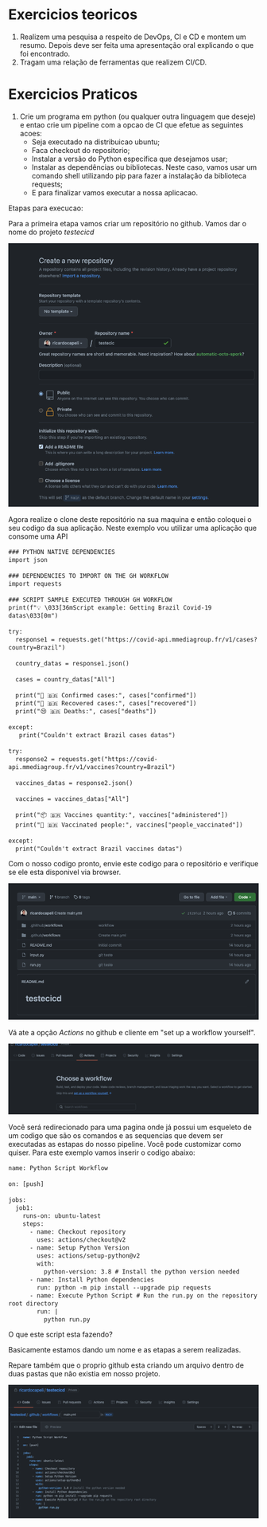# Exercicios teoricos

1. Realizem uma pesquisa a respeito de DevOps, CI e CD e montem um resumo. Depois deve ser feita uma apresentação oral explicando o que foi encontrado.
2. Tragam uma relação de ferramentas que realizem CI/CD.

# Exercicios Praticos

1. Crie um programa em python (ou qualquer outra linguagem que deseje) e entao crie um pipeline com a opcao de CI que efetue as seguintes acoes:
   - Seja executado na distribuicao ubuntu;
   - Faca checkout do repositorio;
   - Instalar a versão do Python específica que desejamos usar;
   - Instalar as dependências ou bibliotecas. Neste caso, vamos usar um comando shell utilizando pip para fazer a instalação da biblioteca requests;
   - E para finalizar vamos executar a nossa aplicacao.

Etapas para execucao:

Para a primeira etapa vamos criar um repositório no github. Vamos dar o nome do projeto _testecicd_ 

![Repositorio](./imagens/createrepo.png)

Agora realize o clone deste repositório na sua maquina e então coloquei o seu codigo da sua aplicação. Neste exemplo vou utilizar uma aplicação que consome uma API

```
### PYTHON NATIVE DEPENDENCIES
import json

### DEPENDENCIES TO IMPORT ON THE GH WORKFLOW
import requests

### SCRIPT SAMPLE EXECUTED THROUGH GH WORKFLOW
print(f"💡 \033[36mScript example: Getting Brazil Covid-19 datas\033[0m")

try:
  response1 = requests.get("https://covid-api.mmediagroup.fr/v1/cases?country=Brazil")

  country_datas = response1.json()

  cases = country_datas["All"]

  print("🤒 🇧🇷 Confirmed cases:", cases["confirmed"])
  print("🥳 🇧🇷 Recovered cases:", cases["recovered"])
  print("😢 🇧🇷 Deaths:", cases["deaths"])

except:
   print("Couldn't extract Brazil cases datas") 

try:    
  response2 = requests.get("https://covid-api.mmediagroup.fr/v1/vaccines?country=Brazil")

  vaccines_datas = response2.json()

  vaccines = vaccines_datas["All"]

  print("📦 🇧🇷 Vaccines quantity:", vaccines["administered"])
  print("💉 🇧🇷 Vaccinated people:", vaccines["people_vaccinated"])

except:
  print("Couldn't extract Brazil vaccines datas") 
```

Com o nosso codigo pronto, envie este codigo para o repositório e verifique se ele esta disponivel via browser.

![Repositorio](./imagens/codigo.png)

Vá ate a opção _Actions_ no github e cliente em "set up a workflow yourself".

![Repositorio](./imagens/actions.png)

Você será redirecionado para uma pagina onde já possui um esqueleto de um codigo que são os comandos e as sequencias que devem ser executadas as estapas do nosso pipeline. Você pode customizar como quiser. Para este exemplo vamos inserir o codigo abaixo:

```
name: Python Script Workflow

on: [push]

jobs:
  job1:
    runs-on: ubuntu-latest
    steps:
      - name: Checkout repository
        uses: actions/checkout@v2
      - name: Setup Python Version
        uses: actions/setup-python@v2
        with:
          python-version: 3.8 # Install the python version needed
      - name: Install Python dependencies
        run: python -m pip install --upgrade pip requests
      - name: Execute Python Script # Run the run.py on the repository root directory
        run: |
          python run.py
```

O que este script esta fazendo?

Basicamente estamos dando um nome e as etapas a serem realizadas.

Repare também que o proprio github esta criando um arquivo dentro de duas pastas que não existia em nosso projeto.

![Script](./imagens/scriptactions.png)

